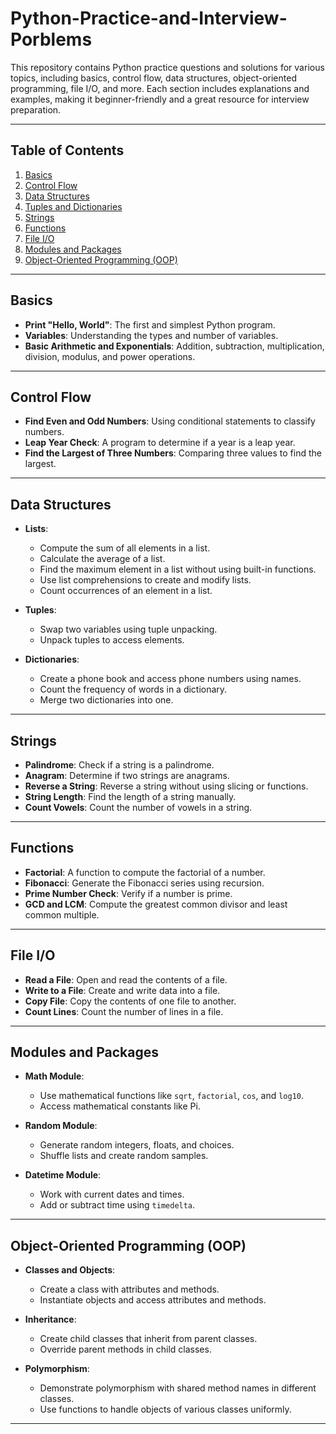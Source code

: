 # Python-Practice-and-Interview-Porblems

This repository contains Python practice questions and solutions for various topics, including basics, control flow, data structures, object-oriented programming, file I/O, and more. Each section includes explanations and examples, making it beginner-friendly and a great resource for interview preparation.

---

## Table of Contents

1. [Basics](#basics)
2. [Control Flow](#control-flow)
3. [Data Structures](#data-structures)
4. [Tuples and Dictionaries](#tuples-and-dictionaries)
5. [Strings](#strings)
6. [Functions](#functions)
7. [File I/O](#file-io)
8. [Modules and Packages](#modules-and-packages)
9. [Object-Oriented Programming (OOP)](#object-oriented-programming-oop)

---

## Basics

- **Print "Hello, World"**: The first and simplest Python program.
- **Variables**: Understanding the types and number of variables.
- **Basic Arithmetic and Exponentials**: Addition, subtraction, multiplication, division, modulus, and power operations.

---

## Control Flow

- **Find Even and Odd Numbers**: Using conditional statements to classify numbers.
- **Leap Year Check**: A program to determine if a year is a leap year.
- **Find the Largest of Three Numbers**: Comparing three values to find the largest.

---

## Data Structures

- **Lists**:
  - Compute the sum of all elements in a list.
  - Calculate the average of a list.
  - Find the maximum element in a list without using built-in functions.
  - Use list comprehensions to create and modify lists.
  - Count occurrences of an element in a list.

- **Tuples**:
  - Swap two variables using tuple unpacking.
  - Unpack tuples to access elements.

- **Dictionaries**:
  - Create a phone book and access phone numbers using names.
  - Count the frequency of words in a dictionary.
  - Merge two dictionaries into one.

---

## Strings

- **Palindrome**: Check if a string is a palindrome.
- **Anagram**: Determine if two strings are anagrams.
- **Reverse a String**: Reverse a string without using slicing or functions.
- **String Length**: Find the length of a string manually.
- **Count Vowels**: Count the number of vowels in a string.

---

## Functions

- **Factorial**: A function to compute the factorial of a number.
- **Fibonacci**: Generate the Fibonacci series using recursion.
- **Prime Number Check**: Verify if a number is prime.
- **GCD and LCM**: Compute the greatest common divisor and least common multiple.

---

## File I/O

- **Read a File**: Open and read the contents of a file.
- **Write to a File**: Create and write data into a file.
- **Copy File**: Copy the contents of one file to another.
- **Count Lines**: Count the number of lines in a file.

---

## Modules and Packages

- **Math Module**:
  - Use mathematical functions like `sqrt`, `factorial`, `cos`, and `log10`.
  - Access mathematical constants like Pi.

- **Random Module**:
  - Generate random integers, floats, and choices.
  - Shuffle lists and create random samples.

- **Datetime Module**:
  - Work with current dates and times.
  - Add or subtract time using `timedelta`.

---

## Object-Oriented Programming (OOP)

- **Classes and Objects**:
  - Create a class with attributes and methods.
  - Instantiate objects and access attributes and methods.

- **Inheritance**:
  - Create child classes that inherit from parent classes.
  - Override parent methods in child classes.

- **Polymorphism**:
  - Demonstrate polymorphism with shared method names in different classes.
  - Use functions to handle objects of various classes uniformly.

---
